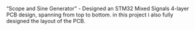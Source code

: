 “Scope and Sine Generator” - Designed an STM32 Mixed Signals 4-layer PCB design, spanning from top to bottom. in this project i also fully designed the layout of the PCB.
